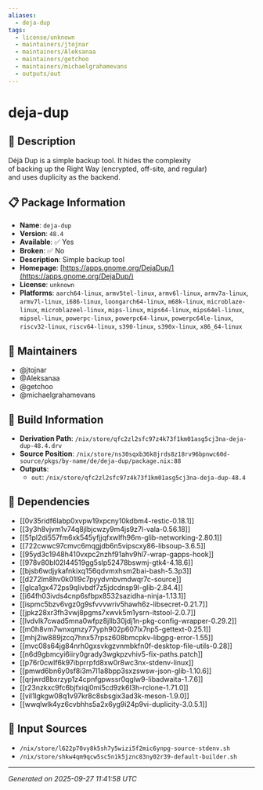 ```yaml
---
aliases:
  - deja-dup
tags:
  - license/unknown
  - maintainers/jtojnar
  - maintainers/Aleksanaa
  - maintainers/getchoo
  - maintainers/michaelgrahamevans
  - outputs/out
---
```


# deja-dup

## 📝 Description

Déjà Dup is a simple backup tool. It hides the complexity \
of backing up the Right Way (encrypted, off-site, and regular) \
and uses duplicity as the backend.


## 📋 Package Information

- **Name**: `deja-dup`
- **Version**: `48.4`
- **Available**: ✅ Yes
- **Broken**: ✅ No
- **Description**: Simple backup tool
- **Homepage**: [https://apps.gnome.org/DejaDup/](https://apps.gnome.org/DejaDup/)
- **License**: `unknown`
- **Platforms**: `aarch64-linux`, `armv5tel-linux`, `armv6l-linux`, `armv7a-linux`, `armv7l-linux`, `i686-linux`, `loongarch64-linux`, `m68k-linux`, `microblaze-linux`, `microblazeel-linux`, `mips-linux`, `mips64-linux`, `mips64el-linux`, `mipsel-linux`, `powerpc-linux`, `powerpc64-linux`, `powerpc64le-linux`, `riscv32-linux`, `riscv64-linux`, `s390-linux`, `s390x-linux`, `x86_64-linux`
## 👥 Maintainers

- @jtojnar
- @Aleksanaa
- @getchoo
- @michaelgrahamevans


## 🔧 Build Information

- **Derivation Path**: `/nix/store/qfc2zl2sfc97z4k73f1km01asg5cj3na-deja-dup-48.4.drv`
- **Source Position**: `/nix/store/ns30sqxb36k8jrds8z18rv96bpnwc60d-source/pkgs/by-name/de/deja-dup/package.nix:88`
- **Outputs**:
  - `out`:  `/nix/store/qfc2zl2sfc97z4k73f1km01asg5cj3na-deja-dup-48.4`

## 🔗 Dependencies

- [[0v35ridf6labp0xvpw19xpcny10kdbm4-restic-0.18.1]]
- [[3y3h8vjvm1v74q8jlbjcwzy9m4js9z7l-vala-0.56.18]]
- [[51pl2di557fm6xk545yfjjqfxwlfh96m-glib-networking-2.80.1]]
- [[722cwwc97cmvc6mqgjdb6n5vipscxy86-libsoup-3.6.5]]
- [[95yd3c1948h410vxpc2nzhf91ahv9hl7-wrap-gapps-hook]]
- [[978v80bl02l44519gg5slp52478bswmj-gtk4-4.18.6]]
- [[bjsb6wdjykafnkixq156qdvmxhsm2bai-bash-5.3p3]]
- [[d272lm8hv0k01l9c7pyydvnbvmdwqr7c-source]]
- [[glca1gx472ps9qlivbdf7z5jdcdnsp9l-glib-2.84.4]]
- [[i64fh03ivds4cnp6sfbpx8532sazidha-ninja-1.13.1]]
- [[ispmc5bzv6vgz0g9sfvvvwriv5hawh6z-libsecret-0.21.7]]
- [[jpkz28xr3fh3vwj8pgms7xwvk5m1ysrn-itstool-2.0.7]]
- [[lvdvlk7cwad5mna0wfpz8jllb30jdj1n-pkg-config-wrapper-0.29.2]]
- [[m0h8vm7wnxqmzy77yph902p607lx7np5-gettext-0.25.1]]
- [[mhj2iw889jzcq7hnx57rpsz608bmcpkv-libgpg-error-1.55]]
- [[mvc08s64jg84nrh0gxsvkgzvnmbkfn0f-desktop-file-utils-0.28]]
- [[n6d9gbmcyi6iiry0grady3wgkpzvhiv5-fix-paths.patch]]
- [[p76r0cwlf6k97ibprrpfd8xw0r8wc3nx-stdenv-linux]]
- [[pmwd6bn6y0sf8i3m7l1a8bpp3sxzswsw-json-glib-1.10.6]]
- [[qrjwrd8bxrzyp1z4cpnfgpwssr0qglw9-libadwaita-1.7.6]]
- [[r23nzkxc9fc6bjfxiqj0mi5cd9zk6l3h-rclone-1.71.0]]
- [[vil1lgkgw08q1v97kr8c8sbsgix3ad3k-meson-1.9.0]]
- [[wwqlwlk4yz6cvbhhs5a2x6yg9i24p9vi-duplicity-3.0.5.1]]

## 📁 Input Sources

- `/nix/store/l622p70vy8k5sh7y5wizi5f2mic6ynpg-source-stdenv.sh`
- `/nix/store/shkw4qm9qcw5sc5n1k5jznc83ny02r39-default-builder.sh`

---
*Generated on 2025-09-27 11:41:58 UTC*
